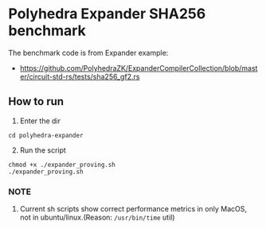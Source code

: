# Polyhedra Expander SHA256 benchmark

The benchmark code is from Expander example: 
- https://github.com/PolyhedraZK/ExpanderCompilerCollection/blob/master/circuit-std-rs/tests/sha256_gf2.rs

## How to run
1. Enter the dir
```
cd polyhedra-expander
```

2. Run the script
```
chmod +x ./expander_proving.sh
./expander_proving.sh
```

### NOTE
1. Current sh scripts show correct performance metrics in only MacOS, not in ubuntu/linux.(Reason: `/usr/bin/time` util)

